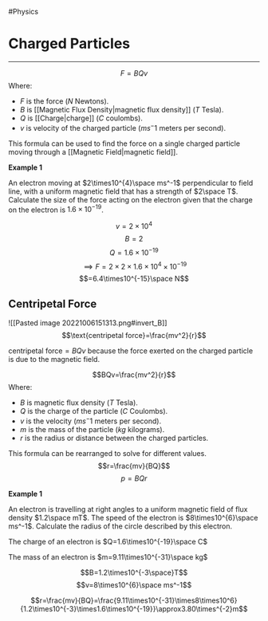 #Physics 

# Charged Particles
---
$$F=BQv$$
Where:
- $F$ is the force ($N$ Newtons).
- $B$ is [[Magnetic Flux Density|magnetic flux density]] ($T$ Tesla).
- $Q$ is [[Charge|charge]] ($C$ coulombs).
- $v$ is velocity of the charged particle ($ms^-1$ meters per second).

This formula can be used to find the force on a single charged particle moving through a [[Magnetic Field|magnetic field]].

**Example 1**

An electron moving at $2\times10^{4}\space ms^-1$ perpendicular to field line, with a uniform magnetic field that has a strength of $2\space T$. Calculate the size of the force acting on the electron given that the charge on the electron is $1.6\times 10^{-19}$.

$$v=2\times10^4$$
$$B=2$$
$$Q=1.6\times10^{-19}$$
$$\implies F=2\times2\times1.6\times10^4\times10^{-19}$$
$$=6.4\times10^{-15}\space N$$

## Centripetal Force
![[Pasted image 20221006151313.png#invert_B]]
$$\text{centripetal force}=\frac{mv^2}{r}$$

$\text{centripetal force}=BQv$ because the force exerted on the charged particle is due to the magnetic field.

$$BQv=\frac{mv^2}{r}$$
Where:
- $B$ is magnetic flux density ($T$ Tesla).
- $Q$ is the charge of the particle ($C$ Coulombs).
- $v$ is the velocity ($ms^-1$ meters per second).
- $m$ is the mass of the particle ($kg$ kilograms).
- $r$ is the radius or distance between the charged particles.

This formula can be rearranged to solve for different values.
$$r=\frac{mv}{BQ}$$
$$p=BQr$$

**Example 1**

An electron is travelling at right angles to a uniform magnetic field of flux density $1.2\space mT$. The speed of the electron is $8\times10^{6}\space ms^-1$. Calculate the radius of the circle described by this electron. 

The charge of an electron is $Q=1.6\times10^{-19}\space C$

The mass of an electron is $m=9.11\times10^{-31}\space kg$

$$B=1.2\times10^{-3\space}T$$
$$v=8\times10^{6}\space ms^-1$$

$$r=\frac{mv}{BQ}=\frac{9.11\times10^{-31}\times8\times10^6}{1.2\times10^{-3}\times1.6\times10^{-19}}\approx3.80\times^{-2}m$$
